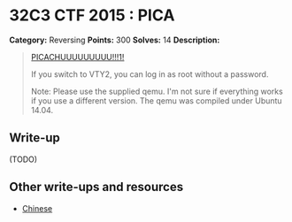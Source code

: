 # 32C3 CTF 2015 : PICA

**Category:** Reversing
**Points:** 300
**Solves:** 14
**Description:**

> [PICACHUUUUUUUUU!!!1!](https://mega.nz/#!7Y9AUTIS)
> 
> 
> If you switch to VTY2, you can log in as root without a password.
> 
> 
> Note: Please use the supplied qemu. I'm not sure if everything works if you use a different version. The qemu was compiled under Ubuntu 14.04.


## Write-up

(TODO)

## Other write-ups and resources

* [Chinese](http://blog.l4ys.tw/2016/01/32c3-ctf-pica/)
